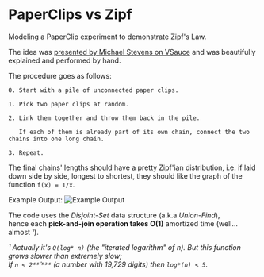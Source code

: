 # PaperClips vs Zipf
Modeling a PaperClip experiment to demonstrate Zipf's Law.

The idea was [presented by Michael Stevens on VSauce](https://www.youtube.com/watch?v=fCn8zs912OE&t=827s) and was beautifully explained and performed by hand.

The procedure goes as follows:

    0. Start with a pile of unconnected paper clips.
    
    1. Pick two paper clips at random.
    
    2. Link them together and throw them back in the pile. 
    
       If each of them is already part of its own chain, connect the two chains into one long chain.
    
    3. Repeat.


The final chains' lengths should have a pretty Zipf'ian distribution, i.e.
if laid down side by side, longest to shortest, they should like the graph of the function `f(x) = 1/x`.

Example Output:
![Example Output](https://raw.githubusercontent.com/nitasn/PaperClips_vs_Zipf/main/output-screenshot.png "Example Output")

The code uses the *Disjoint-Set* data structure (a.k.a *Union-Find*), <br />
hence each **pick-and-join operation takes O(1)** amortized time (well... almost ¹).

*¹ Actually it's `O(log* n)` (the "iterated logarithm" of n). But this function grows slower than extremely slow; <br />
If `n < 2⁶⁵𝄒⁵³⁶` (a number with 19,729 digits) then `log*(n) < 5`*.
